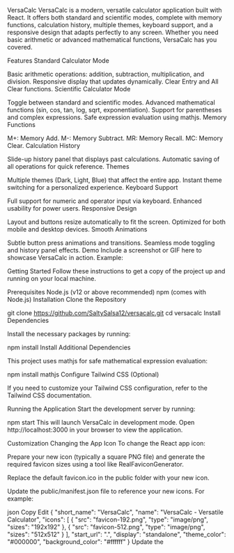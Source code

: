 VersaCalc
VersaCalc is a modern, versatile calculator application built with React. It offers both standard and scientific modes, complete with memory functions, calculation history, multiple themes, keyboard support, and a responsive design that adapts perfectly to any screen. Whether you need basic arithmetic or advanced mathematical functions, VersaCalc has you covered.

Features
Standard Calculator Mode

Basic arithmetic operations: addition, subtraction, multiplication, and division.
Responsive display that updates dynamically.
Clear Entry and All Clear functions.
Scientific Calculator Mode

Toggle between standard and scientific modes.
Advanced mathematical functions (sin, cos, tan, log, sqrt, exponentiation).
Support for parentheses and complex expressions.
Safe expression evaluation using mathjs.
Memory Functions

M+: Memory Add.
M-: Memory Subtract.
MR: Memory Recall.
MC: Memory Clear.
Calculation History

Slide-up history panel that displays past calculations.
Automatic saving of all operations for quick reference.
Themes

Multiple themes (Dark, Light, Blue) that affect the entire app.
Instant theme switching for a personalized experience.
Keyboard Support

Full support for numeric and operator input via keyboard.
Enhanced usability for power users.
Responsive Design

Layout and buttons resize automatically to fit the screen.
Optimized for both mobile and desktop devices.
Smooth Animations

Subtle button press animations and transitions.
Seamless mode toggling and history panel effects.
Demo
Include a screenshot or GIF here to showcase VersaCalc in action.
Example:


Getting Started
Follow these instructions to get a copy of the project up and running on your local machine.

Prerequisites
Node.js (v12 or above recommended)
npm (comes with Node.js)
Installation
Clone the Repository

git clone https://github.com/SaltySalsa12/versacalc.git
cd versacalc
Install Dependencies

Install the necessary packages by running:

npm install
Install Additional Dependencies

This project uses mathjs for safe mathematical expression evaluation:

npm install mathjs
Configure Tailwind CSS (Optional)

If you need to customize your Tailwind CSS configuration, refer to the Tailwind CSS documentation.

Running the Application
Start the development server by running:

npm start
This will launch VersaCalc in development mode. Open http://localhost:3000 in your browser to view the application.

Customization
Changing the App Icon
To change the React app icon:

Prepare your new icon (typically a square PNG file) and generate the required favicon sizes using a tool like RealFaviconGenerator.

Replace the default favicon.ico in the public folder with your new icon.

Update the public/manifest.json file to reference your new icons. For example:

json
Copy
Edit
{
  "short_name": "VersaCalc",
  "name": "VersaCalc - Versatile Calculator",
  "icons": [
    {
      "src": "favicon-192.png",
      "type": "image/png",
      "sizes": "192x192"
    },
    {
      "src": "favicon-512.png",
      "type": "image/png",
      "sizes": "512x512"
    }
  ],
  "start_url": ".",
  "display": "standalone",
  "theme_color": "#000000",
  "background_color": "#ffffff"
}
Update the <title> in public/index.html if needed.

Further Customizations
Themes: You can modify or extend the theme options in the code by updating the themeClasses object in calculator.js.
Layout: Adjust the flex ratios, grid gaps, or overall layout settings in calculator.js to better fit your design preferences.
Built With
React
Tailwind CSS
mathjs
Contributing
Contributions are welcome! To contribute:

Fork the repository.
Create a new branch for your feature or bug fix.
Make your changes and commit them.
Push to your branch and open a pull request.
Please ensure your code follows the existing style guidelines and includes appropriate tests.

License
This project is licensed under the MIT License. See the LICENSE file for details.

Contact
For any questions or suggestions, please contact:
Your Name - yashspsn@gmail.com
Project Link: https://versacalc.vercel.app
